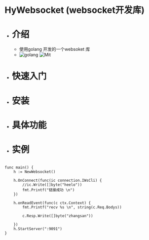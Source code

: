 # HyWebsocket (websocket开发库)
- # 介绍
  - 使用golang 开发的一个websoket 库
  - ![golang](https://img.shields.io/badge/golang-1.16.5-red) ![Mit](https://img.shields.io/badge/Mit-Passing-yellow)
- # 快速入门
- # 安装
- # 具体功能

- # 实例
```golang

func main() {
	h := NewWebsocket()

	h.OnConnect(func(ic connection.IWsCli) {
		//ic.Write([]byte("heelo"))
		fmt.Printf("链接成功 \n")
	})

	h.onReadEvent(func(c ctx.Context) {
		fmt.Printf("recv %s \n", string(c.Req.Bodys))

		c.Resp.Write([]byte("zhangsan"))

	}) 
	h.StartServer(":9091")
}
```
